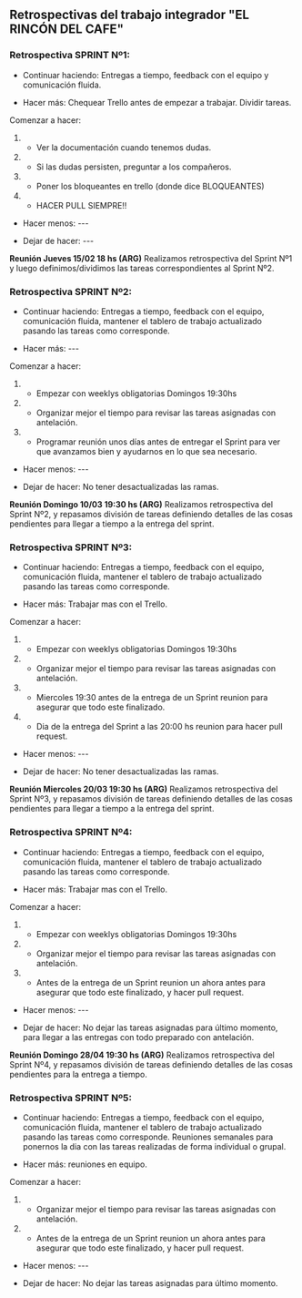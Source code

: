 ## Retrospectivas del trabajo integrador "EL RINCÓN DEL CAFE"

### Retrospectiva SPRINT Nº1:

- Continuar haciendo: Entregas a tiempo, feedback con el equipo y comunicación fluida.

- Hacer más: Chequear Trello antes de empezar a trabajar. Dividir tareas.

Comenzar a hacer:

1. - Ver la documentación cuando tenemos dudas.
2. - Si las dudas persisten, preguntar a los compañeros.
3. - Poner los bloqueantes en trello (donde dice BLOQUEANTES)
4. - HACER PULL SIEMPRE!!

- Hacer menos: ---

- Dejar de hacer: ---

**Reunión Jueves 15/02 18 hs (ARG)**
Realizamos retrospectiva del Sprint Nº1 y luego definimos/dividimos las tareas correspondientes al Sprint Nº2.

### Retrospectiva SPRINT Nº2:

- Continuar haciendo: Entregas a tiempo, feedback con el equipo, comunicación fluida, mantener el tablero de trabajo actualizado pasando las tareas como corresponde.

- Hacer más: ---

Comenzar a hacer:

1. - Empezar con weeklys obligatorias Domingos 19:30hs
2. - Organizar mejor el tiempo para revisar las tareas asignadas con antelación.
3. - Programar reunión unos días antes de entregar el Sprint para ver que avanzamos bien y ayudarnos en lo que sea necesario.

- Hacer menos: ---

- Dejar de hacer: No tener desactualizadas las ramas.

**Reunión Domingo 10/03 19:30 hs (ARG)**
Realizamos retrospectiva del Sprint Nº2, y repasamos división de tareas definiendo detalles de las cosas pendientes para llegar a tiempo a la entrega del sprint.

### Retrospectiva SPRINT Nº3:

- Continuar haciendo: Entregas a tiempo, feedback con el equipo, comunicación fluida, mantener el tablero de trabajo actualizado pasando las tareas como corresponde.

- Hacer más: Trabajar mas con el Trello.

Comenzar a hacer:

1. - Empezar con weeklys obligatorias Domingos 19:30hs
2. - Organizar mejor el tiempo para revisar las tareas asignadas con antelación.
3. - Miercoles 19:30 antes de la entrega de un Sprint reunion para asegurar que todo este finalizado.
4. - Dia de la entrega del Sprint a las 20:00 hs reunion para hacer pull request.

- Hacer menos: ---

- Dejar de hacer: No tener desactualizadas las ramas.

**Reunión Miercoles 20/03 19:30 hs (ARG)**
Realizamos retrospectiva del Sprint Nº3, y repasamos división de tareas definiendo detalles de las cosas pendientes para llegar a tiempo a la entrega del sprint.

### Retrospectiva SPRINT Nº4:

- Continuar haciendo: Entregas a tiempo, feedback con el equipo, comunicación fluida, mantener el tablero de trabajo actualizado pasando las tareas como corresponde.

- Hacer más: Trabajar mas con el Trello.

Comenzar a hacer:

1. - Empezar con weeklys obligatorias Domingos 19:30hs
2. - Organizar mejor el tiempo para revisar las tareas asignadas con antelación.
3. - Antes de la entrega de un Sprint reunion un ahora antes para asegurar que todo este finalizado, y hacer pull request.

- Hacer menos: ---

- Dejar de hacer: No dejar las tareas asignadas para último momento, para llegar a las entregas con todo preparado con antelación.

**Reunión Domingo 28/04 19:30 hs (ARG)**
Realizamos retrospectiva del Sprint Nº4, y repasamos división de tareas definiendo detalles de las cosas pendientes para la entrega a tiempo.

### Retrospectiva SPRINT Nº5:

- Continuar haciendo: Entregas a tiempo, feedback con el equipo, comunicación fluida, mantener el tablero de trabajo actualizado pasando las tareas como corresponde. Reuniones semanales para ponernos la dia con las tareas realizadas de forma individual o grupal.

- Hacer más: reuniones en equipo.

Comenzar a hacer:

1. - Organizar mejor el tiempo para revisar las tareas asignadas con antelación.
2. - Antes de la entrega de un Sprint reunion un ahora antes para asegurar que todo este finalizado, y hacer pull request.

- Hacer menos: ---

- Dejar de hacer: No dejar las tareas asignadas para último momento.

